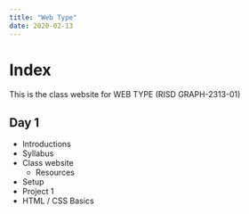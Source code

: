 ```yaml
---
title: "Web Type"
date: 2020-02-13
---
```


# Index
This is the class website for WEB TYPE (RISD GRAPH-2313-01)


## Day 1
- Introductions
- Syllabus
- Class website
  - Resources
- Setup	
- Project 1
- HTML / CSS Basics